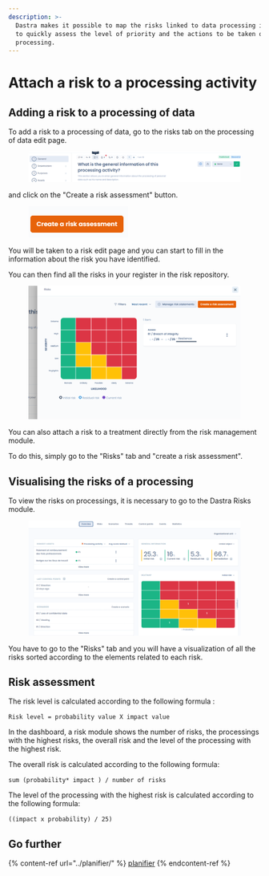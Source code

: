 ```yaml
---
description: >-
  Dastra makes it possible to map the risks linked to data processing in order
  to quickly assess the level of priority and the actions to be taken on a data
  processing.
---
```


# Attach a risk to a processing activity

## Adding a risk to a processing of data

To add a risk to a processing of data, go to the risks tab on the processing of data edit page.

<figure><img src="../../.gitbook/assets/image (329).png" alt=""><figcaption></figcaption></figure>

and click on the "Create a risk assessment" button.

<figure><img src="../../.gitbook/assets/image (1) (1) (1).png" alt=""><figcaption></figcaption></figure>

You will be taken to a risk edit page and you can start to fill in the information about the risk you have identified.&#x20;

You can then find all the risks in your register in the risk repository.

<figure><img src="../../.gitbook/assets/image (2) (1) (1).png" alt=""><figcaption></figcaption></figure>

You can also attach a risk to a treatment directly from the risk management module.&#x20;

To do this, simply go to the "Risks" tab and "create a risk assessment".

## Visualising the risks of a processing

To view the risks on processings, it is necessary to go to the Dastra Risks module.

<figure><img src="../../.gitbook/assets/image (139).png" alt=""><figcaption></figcaption></figure>

You have to go to the "Risks" tab and you will have a visualization of all the risks sorted according to the elements related to each risk.

## Risk assessment

The risk level is calculated according to the following formula :

```
Risk level = probability value X impact value
```

In the dashboard, a risk module shows the number of risks, the processings with the highest risks, the overall risk and the level of the processing with the highest risk.

The overall risk is calculated according to the following formula:

```
sum (probability* impact ) / number of risks
```

The level of the processing with the highest risk is calculated according to the following formula:

```
((impact x probability) / 25)
```

## Go further

{% content-ref url="../planifier/" %}
[planifier](../planifier/)
{% endcontent-ref %}
